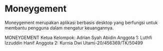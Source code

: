 # Moneygement
Moneygement merupakan aplikasi berbasis desktop yang berfungsi untuk membantu pengguna dalam mengatur keuangannya.

MONEYGEMENT
Ketua Kelompok: Adrian Syah Abidin
Anggota 1: Luthfi Izzuddin Hanif
Anggota 2: Kurnia Dwi Utami-20/456369/TK/50499

